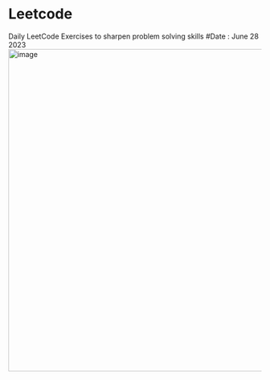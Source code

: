 # Leetcode
Daily LeetCode Exercises to sharpen problem solving skills
#Date : June 28 2023
<img width="642" alt="image" src="https://github.com/hady68/Leetcode/assets/64458111/e75974fc-5e7d-40b6-8453-962707ed9b0c">

